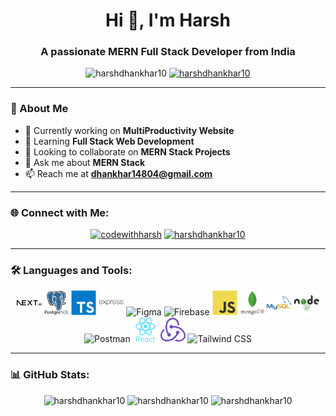 <div align="center">
  <h1>Hi 👋, I'm Harsh</h1>
  <h3>A passionate MERN Full Stack Developer from India</h3>

  <img src="https://komarev.com/ghpvc/?username=harshdhankhar10&label=Profile%20views&color=0e75b6&style=flat" alt="harshdhankhar10" />
  
  <a href="https://github.com/ryo-ma/github-profile-trophy">
    <img src="https://github-profile-trophy.vercel.app/?username=harshdhankhar10&theme=algolia&margin-w=15&margin-h=15&column=7" alt="harshdhankhar10" />
  </a>
</div>

---

### 🌟 About Me
- 🔭 Currently working on **MultiProductivity Website**
- 🌱 Learning **Full Stack Web Development**
- 👯 Looking to collaborate on **MERN Stack Projects**
- 💬 Ask me about **MERN Stack**
- 📫 Reach me at **dhankhar14804@gmail.com**

---

### 🌐 Connect with Me:
<p align="center">
  <a href="https://dev.to/codewithharsh" target="blank"><img src="https://img.shields.io/badge/DEV-%23000000.svg?style=for-the-badge&logo=dev.to&logoColor=white" alt="codewithharsh"/></a>
  <a href="https://linkedin.com/in/harshdhankhar10" target="blank"><img src="https://img.shields.io/badge/LinkedIn-%230077B5.svg?style=for-the-badge&logo=linkedin&logoColor=white" alt="harshdhankhar10"/></a>
</p>

---

### 🛠️ Languages and Tools:
<p align="center">
<img src="https://raw.githubusercontent.com/devicons/devicon/master/icons/nextjs/nextjs-original-wordmark.svg" alt="Next.js" width="40" height="40"/>
<img src="https://raw.githubusercontent.com/devicons/devicon/master/icons/postgresql/postgresql-original-wordmark.svg" alt="PostgreSQL" width="40" height="40"/>
<img src="https://raw.githubusercontent.com/devicons/devicon/master/icons/typescript/typescript-original.svg" alt="TypeScript" width="40" height="40"/>
<img src="https://raw.githubusercontent.com/devicons/devicon/master/icons/express/express-original-wordmark.svg" alt="Express.js" width="40" height="40"/>
<img src="https://www.vectorlogo.zone/logos/figma/figma-icon.svg" alt="Figma" width="40" height="40"/>
<img src="https://www.vectorlogo.zone/logos/firebase/firebase-icon.svg" alt="Firebase" width="40" height="40"/>
<img src="https://raw.githubusercontent.com/devicons/devicon/master/icons/javascript/javascript-original.svg" alt="JavaScript" width="40" height="40"/>
<img src="https://raw.githubusercontent.com/devicons/devicon/master/icons/mongodb/mongodb-original-wordmark.svg" alt="MongoDB" width="40" height="40"/>
<img src="https://raw.githubusercontent.com/devicons/devicon/master/icons/mysql/mysql-original-wordmark.svg" alt="MySQL" width="40" height="40"/>
<img src="https://raw.githubusercontent.com/devicons/devicon/master/icons/nodejs/nodejs-original-wordmark.svg" alt="Node.js" width="40" height="40"/>
<img src="https://www.vectorlogo.zone/logos/getpostman/getpostman-icon.svg" alt="Postman" width="40" height="40"/>
<img src="https://raw.githubusercontent.com/devicons/devicon/master/icons/react/react-original-wordmark.svg" alt="React" width="40" height="40"/>
<img src="https://raw.githubusercontent.com/devicons/devicon/master/icons/redux/redux-original.svg" alt="Redux" width="40" height="40"/>
<img src="https://www.vectorlogo.zone/logos/tailwindcss/tailwindcss-icon.svg" alt="Tailwind CSS" width="40" height="40"/>
  
</p>

---

### 📊 GitHub Stats:
<p align="center">
  <img src="https://github-readme-stats.vercel.app/api?username=harshdhankhar10&show_icons=true&theme=algolia&locale=en" alt="harshdhankhar10" />
  <img src="https://github-readme-stats.vercel.app/api/top-langs?username=harshdhankhar10&show_icons=true&locale=en&layout=compact&theme=algolia" alt="harshdhankhar10" />
  <img src="https://github-readme-streak-stats.herokuapp.com/?user=harshdhankhar10&theme=algolia&cache_seconds=3600" alt="harshdhankhar10" />

</p>
